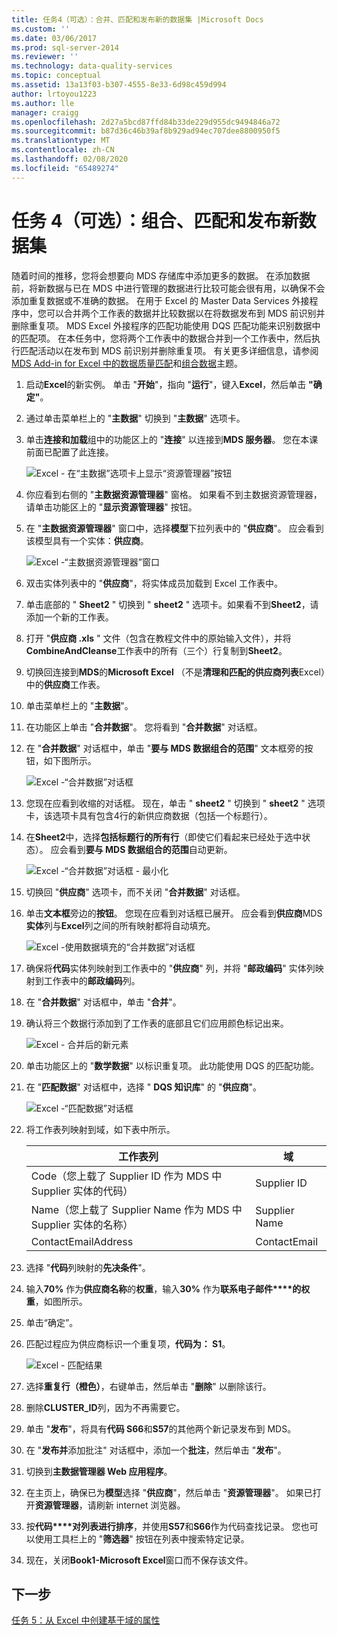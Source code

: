 ```yaml
---
title: 任务4（可选）：合并、匹配和发布新的数据集 |Microsoft Docs
ms.custom: ''
ms.date: 03/06/2017
ms.prod: sql-server-2014
ms.reviewer: ''
ms.technology: data-quality-services
ms.topic: conceptual
ms.assetid: 13a13f03-b307-4555-8e33-6d98c459d994
author: lrtoyou1223
ms.author: lle
manager: craigg
ms.openlocfilehash: 2d27a5bcd87ffd84b33de229d955dc9494846a72
ms.sourcegitcommit: b87d36c46b39af8b929ad94ec707dee8800950f5
ms.translationtype: MT
ms.contentlocale: zh-CN
ms.lasthandoff: 02/08/2020
ms.locfileid: "65489274"
---
```

# <a name="task-4-optional-combining-matching-and-publishing-new-set-of-data"></a>任务 4（可选）：组合、匹配和发布新数据集
  随着时间的推移，您将会想要向 MDS 存储库中添加更多的数据。 在添加数据前，将新数据与已在 MDS 中进行管理的数据进行比较可能会很有用，以确保不会添加重复数据或不准确的数据。 在用于 Excel 的 Master Data Services 外接程序中，您可以合并两个工作表的数据并比较数据以在将数据发布到 MDS 前识别并删除重复项。 MDS Excel 外接程序的匹配功能使用 DQS 匹配功能来识别数据中的匹配项。 在本任务中，您将两个工作表中的数据合并到一个工作表中，然后执行匹配活动以在发布到 MDS 前识别并删除重复项。 有关更多详细信息，请参阅[MDS Add-in for Excel 中的数据质量匹配](https://msdn.microsoft.com/library/hh548681.aspx)和[组合数据](https://msdn.microsoft.com/library/hh548680.aspx)主题。  
  
1.  启动**Excel**的新实例。 单击 "**开始**"，指向 "**运行**"，键入**Excel**，然后单击 **"确定"**。  
  
2.  通过单击菜单栏上的 "**主数据**" 切换到 "**主数据**" 选项卡。  
  
3.  单击**连接和加载**组中的功能区上的 "**连接**" 以连接到**MDS 服务器**。 您在本课前面已配置了此连接。  
  
     ![Excel - 在“主数据”选项卡上显示“资源管理器”按钮](../../2014/tutorials/media/et-combinematchandpublishnewsod-01.jpg "Excel - 在“主数据”选项卡上显示“资源管理器”按钮")  
  
4.  你应看到右侧的 "**主数据资源管理器**" 窗格。 如果看不到主数据资源管理器，请单击功能区上的 "**显示资源管理器**" 按钮。  
  
5.  在 "**主数据资源管理器**" 窗口中，选择**模型**下拉列表中的 "**供应商**"。 应会看到该模型具有一个实体：**供应商**。  
  
     ![Excel -“主数据资源管理器”窗口](../../2014/tutorials/media/et-combinematchandpublishnewsod-02.jpg "Excel -“主数据资源管理器”窗口")  
  
6.  双击实体列表中的 "**供应商**"，将实体成员加载到 Excel 工作表中。  
  
7.  单击底部的 " **Sheet2** " 切换到 " **sheet2** " 选项卡。如果看不到**Sheet2**，请添加一个新的工作表。  
  
8.  打开 "**供应商 .xls** " 文件（包含在教程文件中的原始输入文件），并将**CombineAndCleanse**工作表中的所有（三个）行复制到**Sheet2**。  
  
9. 切换回连接到**MDS**的**Microsoft Excel** （不是**清理和匹配的供应商列表**Excel）中的**供应商**工作表。  
  
10. 单击菜单栏上的 "**主数据**"。  
  
11. 在功能区上单击 "**合并数据**"。 您将看到 "**合并数据**" 对话框。  
  
12. 在 "**合并数据**" 对话框中，单击 "**要与 MDS 数据组合的范围**" 文本框旁的按钮，如下图所示。  
  
     ![Excel -“合并数据”对话框](../../2014/tutorials/media/et-combinematchandpublishnewsod-03.jpg "Excel -“合并数据”对话框")  
  
13. 您现在应看到收缩的对话框。 现在，单击 " **sheet2** " 切换到 " **sheet2** " 选项卡，该选项卡具有包含4行的新供应商数据（包括一个标题行）。  
  
14. 在**Sheet2**中，选择**包括标题行的所有行**（即使它们看起来已经处于选中状态）。 应会看到**要与 MDS 数据组合的范围**自动更新。  
  
     ![Excel -“合并数据”对话框 - 最小化](../../2014/tutorials/media/et-combinematchandpublishnewsod-04.jpg "Excel -“合并数据”对话框 - 最小化")  
  
15. 切换回 "**供应商**" 选项卡，而不关闭 "**合并数据**" 对话框。  
  
16. 单击**文本框**旁边的**按钮**。 您现在应看到对话框已展开。 应会看到**供应商**MDS**实体**列与**Excel**列之间的所有映射都将自动填充。  
  
     ![Excel -使用数据填充的“合并数据”对话框](../../2014/tutorials/media/et-combinematchandpublishnewsod-05.jpg "Excel -使用数据填充的“合并数据”对话框")  
  
17. 确保将**代码**实体列映射到工作表中的 "**供应商**" 列，并将 "**邮政编码**" 实体列映射到工作表中的**邮政编码**列。  
  
18. 在 "**合并数据**" 对话框中，单击 "**合并**"。  
  
19. 确认将三个数据行添加到了工作表的底部且它们应用颜色标记出来。  
  
     ![Excel - 合并后的新元素](../../2014/tutorials/media/et-combinematchandpublishnewsod-06.jpg "Excel - 合并后的新元素")  
  
20. 单击功能区上的 "**数学数据**" 以标识重复项。 此功能使用 DQS 的匹配功能。  
  
21. 在 "**匹配数据**" 对话框中，选择 " **DQS 知识库**" 的 "**供应商**"。  
  
     ![Excel -“匹配数据”对话框](../../2014/tutorials/media/et-combinematchandpublishnewsod-07.jpg "Excel -“匹配数据”对话框")  
  
22. 将工作表列映射到域，如下表中所示。  
  
    |工作表列|域|  
    |----------------------|------------|  
    |Code（您上载了 Supplier ID 作为 MDS 中 Supplier 实体的代码）|Supplier ID|  
    |Name（您上载了 Supplier Name 作为 MDS 中 Supplier 实体的名称）|Supplier Name|  
    |ContactEmailAddress|ContactEmail|  
  
23. 选择 "**代码**列映射的**先决条件**"。  
  
24. 输入**70%** 作为**供应商名称**的**权重**，输入**30%** 作为**联系电子邮件****的权重**，如图所示。  
  
25. 单击“确定”。   
  
26. 匹配过程应为供应商标识一个重复项，**代码为： S1**。  
  
     ![Excel - 匹配结果](../../2014/tutorials/media/et-combinematchandpublishnewsod-08.jpg "Excel - 匹配结果")  
  
27. 选择**重复行（橙色）**，右键单击，然后单击 "**删除**" 以删除该行。  
  
28. 删除**CLUSTER_ID**列，因为不再需要它。  
  
29. 单击 "**发布**"，将具有**代码 S66**和**S57**的其他两个新记录发布到 MDS。  
  
30. 在 "**发布并**添加批注" 对话框中，添加一个**批注**，然后单击 "**发布**"。  
  
31. 切换到**主数据管理器 Web 应用程序**。  
  
32. 在主页上，确保已为**模型**选择 "**供应商**"，然后单击 "**资源管理器**"。 如果已打开**资源管理器**，请刷新 internet 浏览器。  
  
33. 按**代码****对列表进行排序**，并使用**S57**和**S66**作为代码查找记录。 您也可以使用工具栏上的 "**筛选器**" 按钮在列表中搜索特定记录。  
  
34. 现在，关闭**Book1-Microsoft Excel**窗口而不保存该文件。  
  
## <a name="next-step"></a>下一步  
 [任务 5：从 Excel 中创建基于域的属性](../../2014/tutorials/task-5-creating-a-domain-based-attribute-from-excel.md)  
  
  
